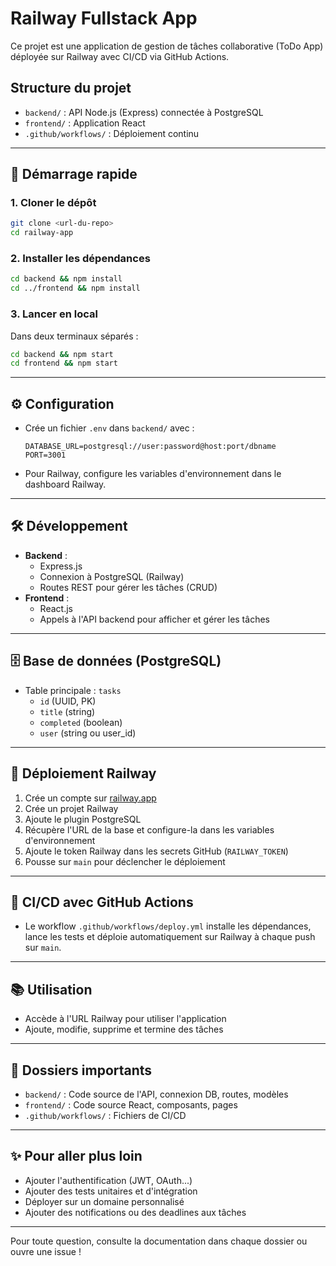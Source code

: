 # Railway Fullstack App

Ce projet est une application de gestion de tâches collaborative (ToDo App) déployée sur Railway avec CI/CD via GitHub Actions.

## Structure du projet

- `backend/` : API Node.js (Express) connectée à PostgreSQL
- `frontend/` : Application React
- `.github/workflows/` : Déploiement continu

---

## 🚀 Démarrage rapide

### 1. Cloner le dépôt
```bash
git clone <url-du-repo>
cd railway-app
```

### 2. Installer les dépendances
```bash
cd backend && npm install
cd ../frontend && npm install
```

### 3. Lancer en local
Dans deux terminaux séparés :
```bash
cd backend && npm start
cd frontend && npm start
```

---

## ⚙️ Configuration

- Crée un fichier `.env` dans `backend/` avec :
  ```env
  DATABASE_URL=postgresql://user:password@host:port/dbname
  PORT=3001
  ```
- Pour Railway, configure les variables d'environnement dans le dashboard Railway.

---

## 🛠️ Développement

- **Backend** :
  - Express.js
  - Connexion à PostgreSQL (Railway)
  - Routes REST pour gérer les tâches (CRUD)
- **Frontend** :
  - React.js
  - Appels à l'API backend pour afficher et gérer les tâches

---

## 🗄️ Base de données (PostgreSQL)

- Table principale : `tasks`
  - `id` (UUID, PK)
  - `title` (string)
  - `completed` (boolean)
  - `user` (string ou user_id)

---

## 🚀 Déploiement Railway

1. Crée un compte sur [railway.app](https://railway.app)
2. Crée un projet Railway
3. Ajoute le plugin PostgreSQL
4. Récupère l'URL de la base et configure-la dans les variables d'environnement
5. Ajoute le token Railway dans les secrets GitHub (`RAILWAY_TOKEN`)
6. Pousse sur `main` pour déclencher le déploiement

---

## 🤖 CI/CD avec GitHub Actions

- Le workflow `.github/workflows/deploy.yml` installe les dépendances, lance les tests et déploie automatiquement sur Railway à chaque push sur `main`.

---

## 📚 Utilisation

- Accède à l'URL Railway pour utiliser l'application
- Ajoute, modifie, supprime et termine des tâches

---

## 📁 Dossiers importants

- `backend/` : Code source de l'API, connexion DB, routes, modèles
- `frontend/` : Code source React, composants, pages
- `.github/workflows/` : Fichiers de CI/CD

---

## ✨ Pour aller plus loin

- Ajouter l'authentification (JWT, OAuth...)
- Ajouter des tests unitaires et d'intégration
- Déployer sur un domaine personnalisé
- Ajouter des notifications ou des deadlines aux tâches

---

Pour toute question, consulte la documentation dans chaque dossier ou ouvre une issue ! 